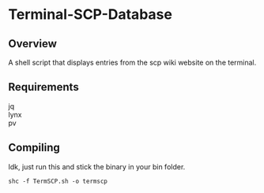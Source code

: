 # Terminal-SCP-Database
## Overview
A shell script that displays entries from the scp wiki website on the terminal. 

## Requirements
jq
<br>
lynx
<br>
pv
## Compiling
Idk, just run this and stick the binary in your bin folder.
```shell-script
shc -f TermSCP.sh -o termscp
```
